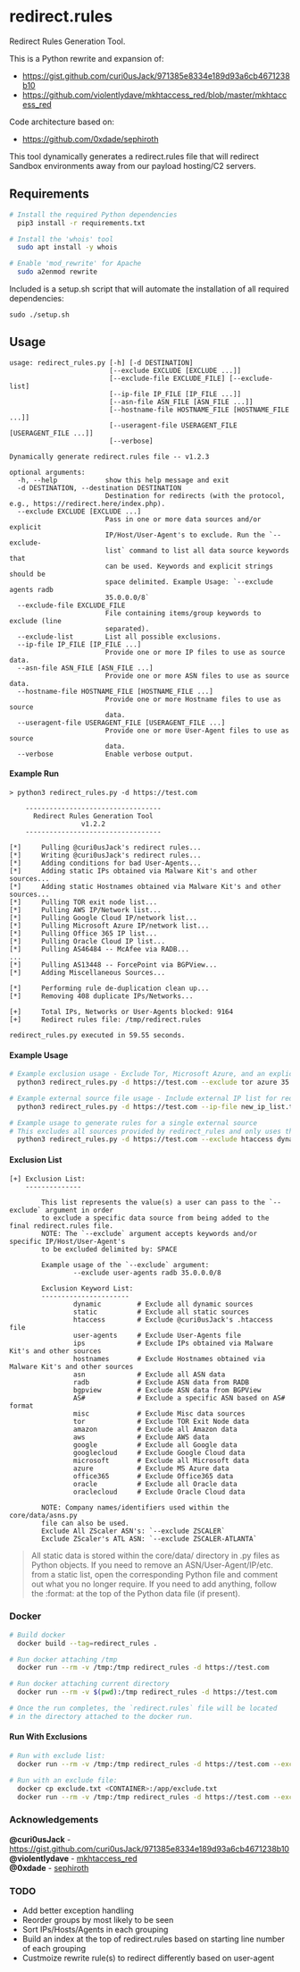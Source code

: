 # redirect.rules

Redirect Rules Generation Tool.

This is a Python rewrite and expansion of:
* https://gist.github.com/curi0usJack/971385e8334e189d93a6cb4671238b10
* https://github.com/violentlydave/mkhtaccess_red/blob/master/mkhtaccess_red

Code architecture based on:
* https://github.com/0xdade/sephiroth

This tool dynamically generates a redirect.rules file that will redirect Sandbox environments away from our payload hosting/C2 servers.

## Requirements

```bash
# Install the required Python dependencies
  pip3 install -r requirements.txt

# Install the 'whois' tool
  sudo apt install -y whois

# Enable 'mod_rewrite' for Apache
  sudo a2enmod rewrite
```

Included is a setup.sh script that will automate the installation of all required dependencies:
```
sudo ./setup.sh
```

## Usage

```
usage: redirect_rules.py [-h] [-d DESTINATION]
                         [--exclude EXCLUDE [EXCLUDE ...]]
                         [--exclude-file EXCLUDE_FILE] [--exclude-list]
                         [--ip-file IP_FILE [IP_FILE ...]]
                         [--asn-file ASN_FILE [ASN_FILE ...]]
                         [--hostname-file HOSTNAME_FILE [HOSTNAME_FILE ...]]
                         [--useragent-file USERAGENT_FILE [USERAGENT_FILE ...]]
                         [--verbose]

Dynamically generate redirect.rules file -- v1.2.3

optional arguments:
  -h, --help            show this help message and exit
  -d DESTINATION, --destination DESTINATION
                        Destination for redirects (with the protocol, e.g., https://redirect.here/index.php).
  --exclude EXCLUDE [EXCLUDE ...]
                        Pass in one or more data sources and/or explicit
                        IP/Host/User-Agent's to exclude. Run the `--exclude-
                        list` command to list all data source keywords that
                        can be used. Keywords and explicit strings should be
                        space delimited. Example Usage: `--exclude agents radb
                        35.0.0.0/8`
  --exclude-file EXCLUDE_FILE
                        File containing items/group keywords to exclude (line
                        separated).
  --exclude-list        List all possible exclusions.
  --ip-file IP_FILE [IP_FILE ...]
                        Provide one or more IP files to use as source data.
  --asn-file ASN_FILE [ASN_FILE ...]
                        Provide one or more ASN files to use as source data.
  --hostname-file HOSTNAME_FILE [HOSTNAME_FILE ...]
                        Provide one or more Hostname files to use as source
                        data.
  --useragent-file USERAGENT_FILE [USERAGENT_FILE ...]
                        Provide one or more User-Agent files to use as source
                        data.
  --verbose             Enable verbose output.
```

#### Example Run
```
> python3 redirect_rules.py -d https://test.com

    ----------------------------------
      Redirect Rules Generation Tool
                  v1.2.2
    ----------------------------------

[*]     Pulling @curi0usJack's redirect rules...
[*]     Writing @curi0usJack's redirect rules...
[*]     Adding conditions for bad User-Agents...
[*]     Adding static IPs obtained via Malware Kit's and other sources...
[*]     Adding static Hostnames obtained via Malware Kit's and other sources...
[*]     Pulling TOR exit node list...
[*]     Pulling AWS IP/Network list...
[*]     Pulling Google Cloud IP/network list...
[*]     Pulling Microsoft Azure IP/network list...
[*]     Pulling Office 365 IP list...
[*]     Pulling Oracle Cloud IP list...
[*]     Pulling AS46484 -- McAfee via RADB...
...
[*]     Pulling AS13448 -- ForcePoint via BGPView...
[*]     Adding Miscellaneous Sources...

[*]     Performing rule de-duplication clean up...
[*]     Removing 408 duplicate IPs/Networks...

[+]     Total IPs, Networks or User-Agents blocked: 9164
[+]     Redirect rules file: /tmp/redirect.rules

redirect_rules.py executed in 59.55 seconds.
```

#### Example Usage

```bash
# Example exclusion usage - Exclude Tor, Microsoft Azure, and an explicit CIDR:
  python3 redirect_rules.py -d https://test.com --exclude tor azure 35.0.0.0/8

# Example external source file usage - Include external IP list for redirection:
  python3 redirect_rules.py -d https://test.com --ip-file new_ip_list.txt

# Example usage to generate rules for a single external source
# This excludes all sources provided by redirect_rules and only uses the external source:
  python3 redirect_rules.py -d https://test.com --exclude htaccess dynamic static --ip-file new_ip_list.txt
```

#### Exclusion List

```
[+] Exclusion List:
    --------------

        This list represents the value(s) a user can pass to the `--exclude` argument in order
        to exclude a specific data source from being added to the final redirect.rules file.
        NOTE: The `--exclude` argument accepts keywords and/or specific IP/Host/User-Agent's
        to be excluded delimited by: SPACE

        Example usage of the `--exclude` argument:
                --exclude user-agents radb 35.0.0.0/8

        Exclusion Keyword List:
        ----------------------
                dynamic         # Exclude all dynamic sources
                static          # Exclude all static sources
                htaccess        # Exclude @curi0usJack's .htaccess file
                user-agents     # Exclude User-Agents file
                ips             # Exclude IPs obtained via Malware Kit's and other sources
                hostnames       # Exclude Hostnames obtained via Malware Kit's and other sources
                asn             # Exclude all ASN data
                radb            # Exclude ASN data from RADB
                bgpview         # Exclude ASN data from BGPView
                AS#             # Exclude a specific ASN based on AS# format
                misc            # Exclude Misc data sources
                tor             # Exclude TOR Exit Node data
                amazon          # Exclude all Amazon data
                aws             # Exclude AWS data
                google          # Exclude all Google data
                googlecloud     # Exclude Google Cloud data
                microsoft       # Exclude all Microsoft data
                azure           # Exclude MS Azure data
                office365       # Exclude Office365 data
                oracle          # Exclude all Oracle data
                oraclecloud     # Exclude Oracle Cloud data

        NOTE: Company names/identifiers used within the core/data/asns.py
        file can also be used.
        Exclude All ZScaler ASN's: `--exclude ZSCALER`
        Exclude ZScaler's ATL ASN: `--exclude ZSCALER-ATLANTA`
```

> All static data is stored within the core/data/ directory in .py files as Python objects. If you need to remove an ASN/User-Agent/IP/etc. from a static list, open the corresponding Python file and comment out what you no longer require. If you need to add anything, follow the :format: at the top of the Python data file (if present).

### Docker
```bash
# Build docker
  docker build --tag=redirect_rules .

# Run docker attaching /tmp
  docker run --rm -v /tmp:/tmp redirect_rules -d https://test.com

# Run docker attaching current directory
  docker run --rm -v $(pwd):/tmp redirect_rules -d https://test.com

# Once the run completes, the `redirect.rules` file will be located
# in the directory attached to the docker run.
```

#### Run With Exclusions
```bash
# Run with exclude list:
  docker run --rm -v /tmp:/tmp redirect_rules -d https://test.com --exclude aws azure 35.0.0.0/8

# Run with an exclude file:
  docker cp exclude.txt <CONTAINER>:/app/exclude.txt
  docker run --rm -v /tmp:/tmp redirect_rules -d https://test.com --exclude-file exclude.txt
```

### Acknowledgements

**@curi0usJack** - https://gist.github.com/curi0usJack/971385e8334e189d93a6cb4671238b10<br>
**@violentlydave** - [mkhtaccess_red](https://github.com/violentlydave/mkhtaccess_red/)<br>
**@0xdade** - [sephiroth](https://github.com/0xdade/sephiroth)

### TODO

* Add better exception handling
* Reorder groups by most likely to be seen
* Sort IPs/Hosts/Agents in each grouping
* Build an index at the top of redirect.rules based on starting line number of each grouping
* Custmoize rewrite rule(s) to redirect differently based on user-agent
